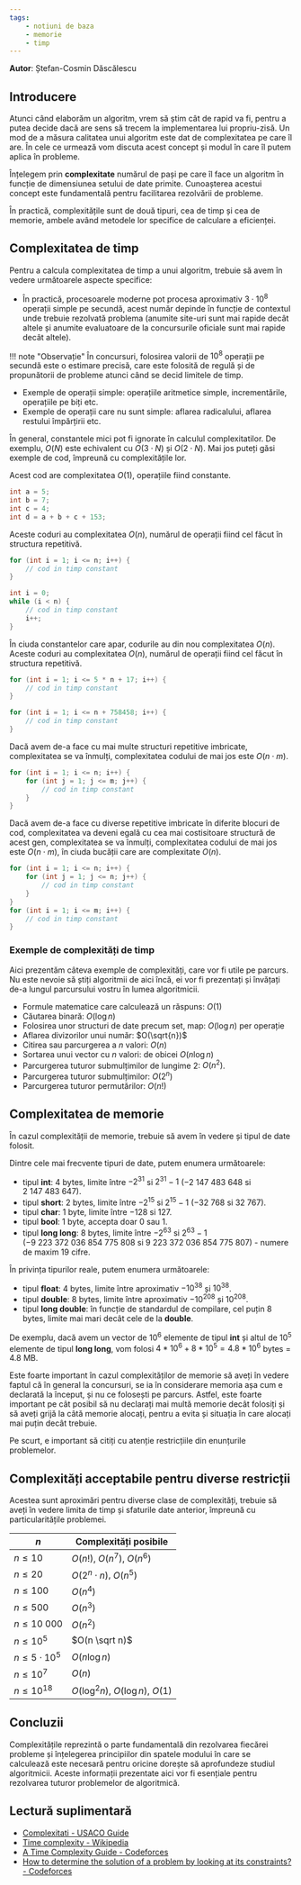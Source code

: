 ```yaml
---
tags:
    - notiuni de baza
    - memorie
    - timp
---
```


**Autor**: Ștefan-Cosmin Dăscălescu

## Introducere

Atunci când elaborăm un algoritm, vrem să știm cât de rapid va fi, pentru a putea decide dacă are sens să trecem la implementarea lui propriu-zisă. Un mod de a măsura calitatea unui algoritm este dat de complexitatea pe care îl are. În cele ce urmează vom discuta acest concept și modul în care îl putem aplica în probleme.

Înțelegem prin **complexitate** numărul de pași pe care îl face un algoritm în funcție de dimensiunea setului de date primite. Cunoașterea acestui concept este fundamentală pentru facilitarea rezolvării de probleme. 

În practică, complexitățile sunt de două tipuri, cea de timp și cea de memorie, ambele având metodele lor specifice de calculare a eficienței.

## Complexitatea de timp

Pentru a calcula complexitatea de timp a unui algoritm, trebuie să avem în vedere următoarele aspecte specifice:

* În practică, procesoarele moderne pot procesa aproximativ $3 \cdot 10^8$ operații simple pe secundă, acest număr depinde în funcție de contextul unde trebuie rezolvată problema (anumite site-uri sunt mai rapide decât altele și anumite evaluatoare de la concursurile oficiale sunt mai rapide decât altele).

!!! note "Observație"
    În concursuri, folosirea valorii de $10^8$ operații pe secundă este o estimare precisă, care este folosită de regulă și de propunătorii de probleme atunci când se decid limitele de timp.

* Exemple de operații simple: operațiile aritmetice simple, incrementările, operațiile pe biți etc.
* Exemple de operații care nu sunt simple: aflarea radicalului, aflarea restului împărțirii etc. 

În general, constantele mici pot fi ignorate în calculul complexitatilor. De exemplu, $O(N)$ este echivalent cu $O(3 \cdot N)$ și $O(2 \cdot N)$. Mai jos puteți găsi exemple de cod, împreună cu complexitățile lor.

Acest cod are complexitatea $O(1)$, operațiile fiind constante. 

```cpp
int a = 5;
int b = 7;
int c = 4;
int d = a + b + c + 153;
```

Aceste coduri au complexitatea $O(n)$, numărul de operații fiind cel făcut în structura repetitivă. 

```cpp
for (int i = 1; i <= n; i++) {
    // cod in timp constant
}
```

```cpp
int i = 0;
while (i < n) {
    // cod in timp constant
    i++;
}
```

În ciuda constantelor care apar, codurile au din nou complexitatea $O(n)$.
Aceste coduri au complexitatea $O(n)$, numărul de operații fiind cel făcut în structura repetitivă. 

```cpp
for (int i = 1; i <= 5 * n + 17; i++) {
    // cod in timp constant
}
```

```cpp
for (int i = 1; i <= n + 758458; i++) {
    // cod in timp constant
}
```

Dacă avem de-a face cu mai multe structuri repetitive imbricate, complexitatea se va înmulți, complexitatea codului de mai jos este $O(n \cdot m)$.

```cpp
for (int i = 1; i <= n; i++) {
    for (int j = 1; j <= m; j++) {
        // cod in timp constant
    }
}
```

Dacă avem de-a face cu diverse repetitive imbricate în diferite blocuri de cod, complexitatea va deveni egală cu cea mai costisitoare structură de acest gen, complexitatea se va înmulți, complexitatea codului de mai jos este $O(n \cdot m)$, în ciuda bucății care are complexitate $O(n)$.

```cpp
for (int i = 1; i <= n; i++) {
    for (int j = 1; j <= n; j++) {
        // cod in timp constant
    }
}
for (int i = 1; i <= m; i++) {
    // cod in timp constant
}
```

### Exemple de complexități de timp

Aici prezentăm câteva exemple de complexități, care vor fi utile pe parcurs. Nu este nevoie să știți algoritmii de aici încă, ei vor fi prezentați și învățați de-a lungul parcursului vostru în lumea algoritmicii.

- Formule matematice care calculează un răspuns: $O(1)$
- Căutarea binară: $O(\log n)$
- Folosirea unor structuri de date precum set, map: $O(\log n)$ per operație
- Aflarea divizorilor unui număr: $O(\sqrt{n})$
- Citirea sau parcurgerea a $n$ valori: $O(n)$
- Sortarea unui vector cu $n$ valori: de obicei $O(n \log n)$
- Parcurgerea tuturor submulțimilor de lungime $2$: $O(n^2)$.
- Parcurgerea tuturor submulțimilor: $O(2^n)$
- Parcurgerea tuturor permutărilor: $O(n!)$

## Complexitatea de memorie

În cazul complexității de memorie, trebuie să avem în vedere și tipul de date folosit.

Dintre cele mai frecvente tipuri de date, putem enumera următoarele:

* tipul **int**: $4$ bytes, limite între $-2^{31}$ si $2^{31} - 1$ ($-2 \ 147 \ 483 \ 648$ si $2 \ 147 \ 483 \ 647$).
* tipul **short**: $2$ bytes, limite între $-2^{15}$ si $2^{15} - 1$ ($-32  \ 768$ si $32 \ 767$).
* tipul **char**: $1$ byte, limite între $-128$ si $127$.
* tipul **bool**: $1$ byte, accepta doar $0$ sau $1$.
* tipul **long long**: $8$ bytes, limite între $-2^{63}$ si $2^{63} - 1$ ($-9 \ 223 \ 372 \ 036 \ 854 \ 775 \ 808$ si $9 \ 223 \ 372 \ 036 \ 854 \ 775 \ 807$) - numere de maxim $19$ cifre.

În privința tipurilor reale, putem enumera următoarele:

* tipul **float**: $4$ bytes, limite între aproximativ $-10^{38}$ și $10^{38}$.
* tipul **double**: $8$ bytes, limite între aproximativ $-10^{208}$ și $10^{208}$.
* tipul **long double**: în funcție de standardul de compilare, cel puțin $8$ bytes, limite mai mari decât cele de la **double**.

De exemplu, dacă avem un vector de $10^6$ elemente de tipul **int** și altul de $10^5$ elemente de tipul **long long**, vom folosi $4 * 10^6 + 8 * 10^5 = 4.8*10^6$ bytes = $4.8$ MB. 

Este foarte important în cazul complexităților de memorie să aveți în vedere faptul că în general la concursuri, se ia în considerare memoria așa cum e declarată la început, și nu ce folosești pe parcurs. Astfel, este foarte important pe cât posibil să nu declarați mai multă memorie decât folosiți și să aveți grijă la câtă memorie alocați, pentru a evita și situația în care alocați mai puțin decât trebuie.

Pe scurt, e important să citiți cu atenție restricțiile din enunțurile problemelor. 

## Complexități acceptabile pentru diverse restricții

Acestea sunt aproximări pentru diverse clase de complexități, trebuie să aveți în vedere limita de timp și sfaturile date anterior, împreună cu particularitățile problemei.

| $n$                  | Complexități posibile                                            |
| -------------------- | ---------------------------------------------------------------- |
| $n \leq 10$           | $O(n!)$, $O(n^7)$, $O(n^6)$        |
| $n \leq 20$           | $O(2^n \cdot n)$, $O(n^5)$                   |
| $n \leq 100$           | $O(n^4)$                                               |
| $n \leq 500$          | $O(n^3)$                                               |
| $n \leq 10 \ 000$         | $O(n^2)$                                               |
| $n \leq 10^5$ | $O(n \sqrt n)$                                         |
| $n \leq 5 \cdot 10^5$ | $O(n \log n)$                                          |
| $n \leq 10^7$ | $O(n)$                                                 |
| $n \leq 10^{18}$      | $O(\log^2 n)$, $O(\log n)$, $O(1)$ |

## Concluzii

Complexitățile reprezintă o parte fundamentală din rezolvarea fiecărei probleme și înțelegerea principiilor din spatele modului în care se calculează este necesară pentru oricine dorește să aprofundeze studiul algoritmicii. Aceste informații prezentate aici vor fi esențiale pentru rezolvarea tuturor problemelor de algoritmică.

## Lectură suplimentară

* [Complexitati - USACO Guide](https://usaco.guide/bronze/time-comp?lang=cpp)
* [Time complexity - Wikipedia](https://en.wikipedia.org/wiki/Time_complexity)
* [A Time Complexity Guide - Codeforces](https://codeforces.com/blog/entry/104888)
* [How to determine the solution of a problem by looking at its constraints? - Codeforces](https://codeforces.com/blog/entry/21344)
